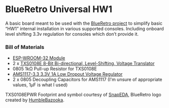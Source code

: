 # BlueRetro Universal HW1
A basic board meant to be used with the [BlueRetro project](https://github.com/darthcloud/BlueRetro) to simplify basic “HW1” internal installation in various supported consoles. Including onboard level shifting 3.3v regulation for consoles which don’t provide it.

### Bill of Materials
- [ESP-WROOM-32 Module](https://www.espressif.com/sites/default/files/documentation/esp32-wroom-32_datasheet_en.pdf)
- 2 x [TXS0108E 8-Bit Bi-directional, Level-Shifting, Voltage Translator](https://www.ti.com/lit/ds/symlink/txs0108e.pdf)
- 0805 1kΩ Pull-up Resistor for TXS0108E
- [AMS1117-3.3 3.3V 1A Low Dropout Voltage Regulator](http://www.advanced-monolithic.com/pdf/ds1117.pdf)
- 2 x 0805 Decoupling Capacitors for AMS1117 (I'm unsure of appropriate values, 1μF is what I used)

TXS0108EPWR Footprint and symbol courtesy of [SnapEDA](https://www.snapeda.com/parts/TXS0108EPWR/Texas%20Instruments/view-part/),
BlueRetro logo created by [HumbleBazooka](https://twitter.com/humblebazooka).
